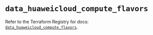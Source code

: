 # `data_huaweicloud_compute_flavors`

Refer to the Terraform Registry for docs: [`data_huaweicloud_compute_flavors`](https://registry.terraform.io/providers/huaweicloud/huaweicloud/1.71.1/docs/data-sources/compute_flavors).
